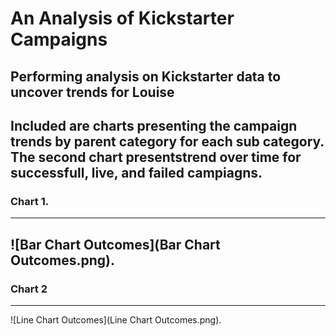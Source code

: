 # An Analysis of Kickstarter Campaigns
Performing analysis on Kickstarter data to uncover trends for Louise
---
Included are charts presenting the campaign trends by parent category for each sub category.
The second chart presentstrend over time for successfull, live, and failed campiagns.
---
### Chart 1. 
---
![Bar Chart Outcomes](Bar Chart Outcomes.png).
---
### Chart 2
---
![Line Chart Outcomes](Line Chart Outcomes.png).
